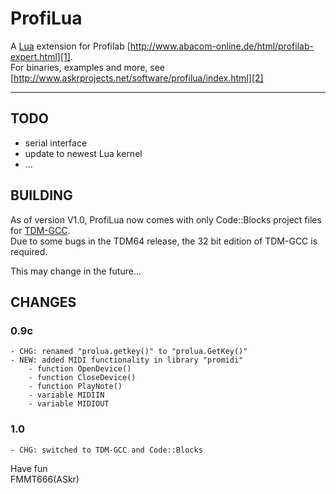 ProfiLua
========

A [Lua][4] extension for Profilab [http://www.abacom-online.de/html/profilab-expert.html][1].  
For binaries, examples and more, see [http://www.askrprojects.net/software/profilua/index.html][2]


---

## TODO

  - serial interface
  - update to newest Lua kernel
  - ...


## BUILDING

  As of version V1.0, ProfiLua now comes with only Code::Blocks project files for [TDM-GCC][3].  
  Due to some bugs in the TDM64 release, the 32 bit edition of TDM-GCC is required.

  This may change in the future...



## CHANGES

### 0.9c

    - CHG: renamed "prolua.getkey()" to "prolua.GetKey()"
    - NEW: added MIDI functionality in library "promidi"
        - function OpenDevice()
        - function CloseDevice()
        - function PlayNote()
        - variable MIDIIN
        - variable MIDIOUT

### 1.0

    - CHG: switched to TDM-GCC and Code::Blocks



Have fun  
FMMT666(ASkr)


[1]: http://www.abacom-online.de/html/profilab-expert.html
[2]: http://www.askrprojects.net/software/profilua/index.html
[3]: http://tdm-gcc.tdragon.net/
[4]: http://www.lua.org/
